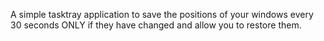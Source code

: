 A simple tasktray application to save the positions of your windows every 30 seconds ONLY if they have changed and allow you to restore them. 


